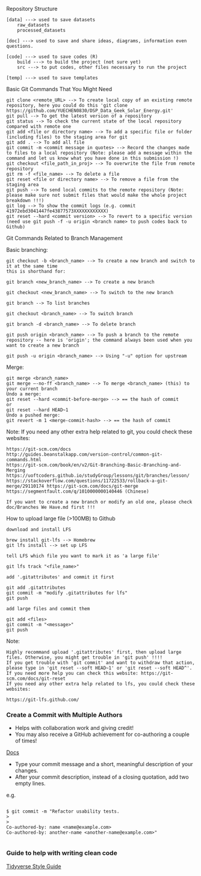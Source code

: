 Repository Structure

    [data] ---> used to save datasets
        raw_datasets
        processed_datasets

    [doc] ---> used to save and share ideas, diagrams, information even questions.

    [code] ---> used to save codes (R)
        build ---> to build the project (not sure yet)
        src ---> to put codes, other files necessary to run the project

    [temp] ---> used to save templates

Basic Git Commands That You Might Need

    git clone <remote_URL> --> To create local copy of an existing remote repository, here you could do this 'git clone https://github.com/YUECHEN0830/DSP_Data_Geek_Solar_Energy.git'
    git pull --> To get the latest version of a repository
    git status --> To check the current state of the local repository compared with remote one
    git add <file or directory name> --> To add a specific file or folder (including files) to the staging area for git
    git add . --> To add all file
    git commit -m <commit message in quotes> --> Record the changes made to files to a local repository (Note: please add a message within the command and let us know what you have done in this submission !)
    git checkout <file_path_in_proj> --> To overwrite the file from remote repository
    git rm -f <file_name> --> To delete a file
    git reset <file or directory name> --> To remove a file from the staging area
    git push --> To send local commits to the remote repository (Note: please make sure not submit files that would make the whole project breakdown !!!)
    git log --> To show the commit logs (e.g. commit 41972ebd3041447fe43877573XXXXXXXXXXXX)
    git reset --hard <commit version> --> To revert to a specific version (need use git push -f -u origin <branch name> to push codes back to Github)

Git Commands Related to Branch Management

Basic branching:

    git checkout -b <branch_name> --> To create a new branch and switch to it at the same time
    this is shorthand for:

    git branch <new_branch_name> --> To create a new branch

    git checkout <new_branch_name> --> To switch to the new branch

    git branch --> To list branches

    git checkout <branch_name> --> To switch branch

    git branch -d <branch_name> --> To delete branch

    git push origin <branch_name> --> To push a branch to the remote repository -- here is 'origin'; the command always been used when you want to create a new branch

    git push -u origin <branch_name> --> Using "-u" option for upstream

Merge:

    git merge <branch_name>
    git merge –-no-ff <branch_name> --> To merge <branch_name> (this) to your current branch
    Undo a merge:
    git reset --hard <commit-before-merge> --> == the hash of commit
    or
    git reset --hard HEAD~1
    Undo a pushed merge:
    git revert -m 1 <merge-commit-hash> --> == the hash of commit

Note: If you need any other extra help related to git, you could check these websites:

    https://git-scm.com/docs
    http://guides.beanstalkapp.com/version-control/common-git-commands.html
    https://git-scm.com/book/en/v2/Git-Branching-Basic-Branching-and-Merging https://uoftcoders.github.io/studyGroup/lessons/git/branches/lesson/ https://stackoverflow.com/questions/11722533/rollback-a-git-merge/29110174 https://git-scm.com/docs/git-merge https://segmentfault.com/q/1010000000140446 (Chinese)

    If you want to create a new branch or modify an old one, please check doc/Branches We Have.md first !!!

How to upload large file (>100MB) to Github

    download and install LFS

    brew install git-lfs --> Homebrew
    git lfs install --> set up LFS

    tell LFS which file you want to mark it as 'a large file'

    git lfs track "<file_name>"

    add '.gitattributes' and commit it first

    git add .gitattributes
    git commit -m "modify .gitattributes for lfs"
    git push

    add large files and commit them

    git add <files>
    git commit -m "<message>"
    git push

Note:

    Highly recommand upload '.gitattributes' first, then upload large files. Otherwise, you might get trouble in 'git push' !!!!
    If you get trouble with 'git commit' and want to withdraw that action, please type in 'git reset --soft HEAD~1' or 'git reset --soft HEAD^'. If you need more help you can check this website: https://git-scm.com/docs/git-reset
    If you need any other extra help related to lfs, you could check these websites:

    https://git-lfs.github.com/
    
    
    
  
### Create a Commit with Multiple Authors

- Helps with collaboration work and giving credit! 
- You may also receive a GitHub achievement for co-authoring a couple of times! 

[Docs](https://docs.github.com/en/pull-requests/committing-changes-to-your-project/creating-and-editing-commits/creating-a-commit-with-multiple-authors)

- Type your commit message and a short, meaningful description of your changes. 
- After your commit description, instead of a closing quotation, add two empty lines.

e.g.
```

$ git commit -m "Refactor usability tests.
>
>
Co-authored-by: name <name@example.com>
Co-authored-by: another-name <another-name@example.com>"


```

  
### Guide to help with writing clean code

[Tidyverse Style Guide](https://style.tidyverse.org/)





